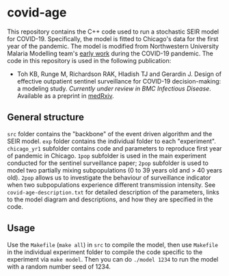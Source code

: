 # covid-age

This repository contains the C++ code used to run a stochastic SEIR model for COVID-19. Specifically, the model is fitted to Chicago's data for the first year of the pandemic. The model is modified from Northwestern University Malaria Modelling team's [early work](https://github.com/numalariamodeling/covid-chicago) during the COVID-19 pandemic. The code in this repository is used in the following publication:
- Toh KB, Runge M, Richardson RAK, Hladish TJ and Gerardin J. Design of effective outpatient sentinel surveillance for COVID-19 decision-making: a modeling study. _Currently under review in BMC Infectious Disease_. Available as a preprint in [medRxiv](https://www.medrxiv.org/content/10.1101/2022.10.21.22281330v1.full).

## General structure

`src` folder contains the "backbone" of the event driven algorithm and the SEIR model.
`exp` folder contains the individual folder to each "experiment". `chicago_yr1` subfolder contains code and parameters to reproduce first year of pandemic in Chicago. `1pop` subfolder is used in the main experiment conducted for the sentinel surveillance paper; `2pop` subfolder is used to model two partially mixing subpopulations (0 to 39 years old and > 40 years old). `2pop` allows us to investigate the behaviour of surveillance indicator when two subpopulations experience different transmission intensity.
See `covid-age-description.txt` for detailed description of the parameters, links to the model diagram and descriptions, and how they are specified in the code.

## Usage

Use the `Makefile` (`make all`) in `src` to compile the model, then use `Makefile` in the individual experiment folder to compile the code specific to the experiment via `make model`. Then you can do `./model 1234` to run the model with a random number seed of 1234.
